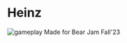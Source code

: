 # Heinz
![gameplay](https://github.com/angela-rodriguezz/Heinz/blob/e651f77fcb5247e2e7f4efc13eaa22a38e62cc1d/heinzgif.gif)
Made for Bear Jam Fall'23
